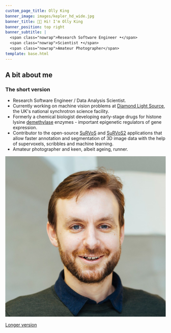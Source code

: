 ```yaml
---
custom_page_title: Olly King
banner_image: images/kepler_hd_wide.jpg
banner_title: 👋🏽 Hi! I'm Olly King
banner_position: top right
banner_subtitle: |
  <span class="nowrap">Research Software Engineer •</span>
  <span class="nowrap">Scientist •</span>
  <span class="nowrap">Amateur Photographer</span>
template: base.html
---
```


<h2 class="mb-5 text-center">A bit about me</h2>

<div class="row align-items-center justify-content-center gy-3 mb-4">
<div class="col-sm-8">

### The short version

* Research Software Engineer / Data Analysis Scientist.
* Currently working on machine vision problems at [Diamond Light Source][dls-link], the UK's national synchrotron science facility.
* Formerly a chemical biologist developing early-stage drugs for histone lysine [demethylase][demeth] enzymes - important epigenetic regulators of gene expression.
* Contributor to the open-source [SuRVoS][surv1] and [SuRVoS2][surv2] applications that allow faster annotation and segmentation of 3D image data with the help of supervoxels, scribbles and machine learning.
* Amateur photographer and keen, albeit ageing, runner. 

</div>
<div class="col-9 col-sm-4">

<img src="images/small_head2.jpg" alt="Photo of me from 2017" class="headshot mb-4">

</div>
</div>

<a class="btn btn-primary mt-3 me-2" href="/about">Longer version <i class="far fa-arrow-alt-circle-right ms-1" aria-hidden="true"></i></a>


[dls-link]: https://www.diamond.ac.uk
[demeth]: https://en.wikipedia.org/wiki/Demethylase
[surv1]: https://github.com/DiamondLightSource/SuRVoS
[surv2]: https://github.com/DiamondLightSource/SuRVoS2
